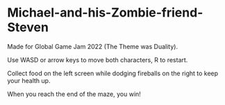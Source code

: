 # Michael-and-his-Zombie-friend-Steven
Made for Global Game Jam 2022 (The Theme was Duality).

Use WASD or arrow keys to move both characters, R to restart.

Collect food on the left screen while dodging fireballs on the right to keep your health up.

When you reach the end of the maze, you win!

